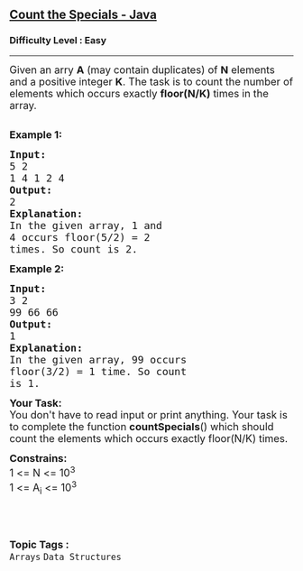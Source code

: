 <h2><a href="https://practice.geeksforgeeks.org/problems/count-the-specials-java/1">Count the Specials - Java</a></h2><h3>Difficulty Level : Easy</h3><hr><div class="problems_problem_content__Xm_eO"><p><span style="font-size:18px">Given an arry <strong>A</strong> (may contain duplicates) of <strong>N</strong> elements and a positive integer <strong>K</strong>. The task is to count the number of elements which occurs exactly <strong>floor(N/K)</strong> times in the array.</span><br>
&nbsp;</p>

<p><strong><span style="font-size:18px">Example 1:</span></strong></p>

<pre><span style="font-size:18px"><strong>Input:</strong>
5 2
1 4 1 2 4</span>
<span style="font-size:18px"><strong>Output:</strong>
2</span>
<span style="font-size:18px"><strong>Explanation:
</strong>In the given array, 1 and 
4 occurs floor(5/2) = 2 
times. So count is 2.</span></pre>

<p><strong><span style="font-size:18px">Example 2:</span></strong></p>

<pre><span style="font-size:18px"><strong>Input:</strong>
3 2
99 66 66 </span>
<span style="font-size:18px"><strong>Output:</strong>
1</span>
<span style="font-size:18px"><strong>Explanation:
</strong>In the given array, 99 occurs 
floor(3/2) = 1 time. So count 
is 1.</span></pre>

<p><span style="font-size:18px"><strong>Your Task:</strong><br>
You don't have to read input or print anything. Your task is to complete the function <strong>countSpecials</strong>() which should count the elements which occurs exactly floor(N/K) times.</span></p>

<p><span style="font-size:18px"><strong>Constrains:</strong><br>
1 &lt;= N &lt;= 10<sup>3</sup><br>
1 &lt;= A<sub>i</sub> &lt;= 10<sup>3</sup></span></p>

<p>&nbsp;</p>
</div><br><p><span style=font-size:18px><strong>Topic Tags : </strong><br><code>Arrays</code>&nbsp;<code>Data Structures</code>&nbsp;